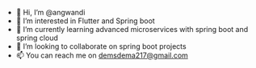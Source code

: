 - 👋 Hi, I’m @angwandi
- 👀 I’m interested in Flutter and Spring boot
- 🌱 I’m currently learning advanced microservices with spring boot and spring cloud
- 💞️ I’m looking to collaborate on spring boot projects
- 📫 You can reach me on demsdema217@gmail.com

<!---
angwandi/angwandi is a ✨ special ✨ repository because its `README.md` (this file) appears on your GitHub profile.
You can click the Preview link to take a look at your changes.
--->
